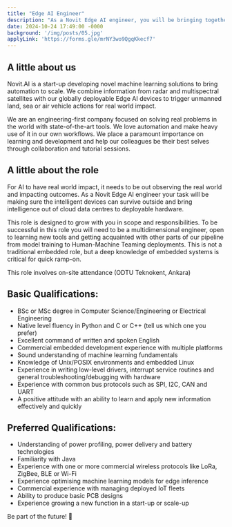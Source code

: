 ```yaml
---
title: "Edge AI Engineer"
description: "As a Novit Edge AI engineer, you will be bringing together embedded software engineering with machine learning for our system processing spaceborne image and radar data, triggering robotic actions. The ideal candidate would be passionate about creating intelligent products never seen elsewhere before. You must be a self-starter, responsive, flexible, and able to succeed within an open collaborative peer environment. This role involves on-site attendance. (ODTU Teknokent, Ankara)"
date: 2024-10-24 17:49:00 -0000
background: '/img/posts/05.jpg'
applyLink: 'https://forms.gle/mrNY3wo9QgqKkecf7'
---
```


## A little about us

Novit.AI is a start-up developing novel machine learning solutions to bring automation to scale. We combine information from radar and multispectral satellites with our globally deployable Edge AI devices to trigger unmanned land, sea or air vehicle actions for real world impact.

We are an engineering-first company focused on solving real problems in the world with state-of-the-art tools. We love automation and make heavy use of it in our own workflows. We place a paramount importance on learning and development and help our colleagues be their best selves through collaboration and tutorial sessions.

## A little about the role

For AI to have real world impact, it needs to be out observing the real world and impacting outcomes. As a Novit Edge AI engineer your task will be making sure the intelligent devices can survive outside and bring intelligence out of cloud data centres to deployable hardware.

This role is designed to grow with you in scope and responsibilities. To be successful in this role you will need to be a multidimensional engineer, open to learning new tools and getting acquainted with other parts of our pipeline from model training to Human-Machine Teaming deployments. This is not a traditional embedded role, but a deep knowledge of embedded systems is critical for quick ramp-on.

This role involves on-site attendance (ODTU Teknokent, Ankara)

## Basic Qualifications:

* BSc or MSc degree in Computer Science/Engineering or Electrical Engineering
* Native level fluency in Python and C or C++ (tell us which one you prefer)
* Excellent command of written and spoken English
* Commercial embedded development experience with multiple platforms
* Sound understanding of machine learning fundamentals
* Knowledge of Unix/POSIX environments and embedded Linux
* Experience in writing low-level drivers, interrupt service routines and general troubleshooting/debugging with hardware
* Experience with common bus protocols such as SPI, I2C, CAN and UART
* A positive attitude with an ability to learn and apply new information effectively and quickly

## Preferred Qualifications:

* Understanding of power profiling, power delivery and battery technologies
* Familiarity with Java
* Experience with one or more commercial wireless protocols like LoRa, ZigBee, BLE or Wi-Fi
* Experience optimising machine learning models for edge inference
* Commercial experience with managing deployed IoT fleets
* Ability to produce basic PCB designs
* Experience growing a new function in a start-up or scale-up

Be part of the future! 🚀
